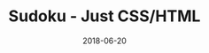 ---
title: 'Sudoku - Just CSS/HTML'
description: 'Complete a sudoku puzzle without Javascript or server-side interaction.'
gametype: 'simple'
gameid: 86
date: 2018-06-20
tags: []
draft: false
type: 'games'
num19: [{'idx':1,'arr1':[1,2,3,4,5,6,7,8,9],'arr2':[1,2,3,4,5,6,7,8,9]},{'idx':2,'arr1':[1,2,3,4,5,6,7,8,9],'arr2':[1,2,3,4,5,6,7,8,9]},{'idx':3,'arr1':[1,2,3,4,5,6,7,8,9],'arr2':[1,2,3,4,5,6,7,8,9]},{'idx':4,'arr1':[1,2,3,4,5,6,7,8,9],'arr2':[1,2,3,4,5,6,7,8,9]},{'idx':5,'arr1':[1,2,3,4,5,6,7,8,9],'arr2':[1,2,3,4,5,6,7,8,9]},{'idx':6,'arr1':[1,2,3,4,5,6,7,8,9],'arr2':[1,2,3,4,5,6,7,8,9]},{'idx':7,'arr1':[1,2,3,4,5,6,7,8,9],'arr2':[1,2,3,4,5,6,7,8,9]},{'idx':8,'arr1':[1,2,3,4,5,6,7,8,9],'arr2':[1,2,3,4,5,6,7,8,9]},{'idx':9,'arr1':[1,2,3,4,5,6,7,8,9],'arr2':[1,2,3,4,5,6,7,8,9]}]
puzzle: [[0, 0, 4, 0, 7, 0, 5, 6, 0], [0, 0, 0, 0, 9, 4, 8, 0, 0], [0, 2, 0, 0, 0, 0, 4, 0, 3], [0, 1, 0, 0, 0, 2, 0, 0, 0], [2, 4, 0, 5, 0, 0, 0, 0, 0], [0, 5, 0, 0, 0, 8, 0, 0, 0], [0, 9, 0, 0, 0, 0, 3, 0, 8], [0, 0, 0, 0, 5, 1, 6, 0, 0], [0, 0, 7, 0, 8, 0, 1, 5, 0]]
layout: 'sudokucssstatic'
---